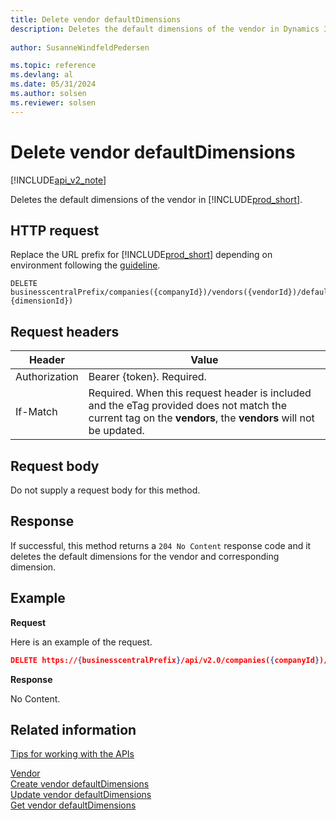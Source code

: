 ```yaml
---
title: Delete vendor defaultDimensions  
description: Deletes the default dimensions of the vendor in Dynamics 365 Business Central.
 
author: SusanneWindfeldPedersen

ms.topic: reference
ms.devlang: al
ms.date: 05/31/2024
ms.author: solsen
ms.reviewer: solsen
---
```


# Delete vendor defaultDimensions

[!INCLUDE[api_v2_note](../../../includes/api_v2_note.md)]

Deletes the default dimensions of the vendor in [!INCLUDE[prod_short](../../../includes/prod_short.md)].

## HTTP request
Replace the URL prefix for [!INCLUDE[prod_short](../../../includes/prod_short.md)] depending on environment following the [guideline](../../v2.0/endpoints-apis-for-dynamics.md).
```
DELETE businesscentralPrefix/companies({companyId})/vendors({vendorId})/defaultDimensions({vendorId},{dimensionId})
```

## Request headers

|Header         |Value                     |
|---------------|--------------------------|
|Authorization  |Bearer {token}. Required. |
|If-Match       |Required. When this request header is included and the eTag provided does not match the current tag on the **vendors**, the **vendors** will not be updated. |

## Request body
Do not supply a request body for this method.

## Response
If successful, this method returns a ```204 No Content``` response code and it deletes the default dimensions for the vendor and corresponding dimension.

## Example

**Request**

Here is an example of the request.

```json
DELETE https://{businesscentralPrefix}/api/v2.0/companies({companyId})/vendors({vendorId})/defaultDimensions({vendorId},{dimensionId})
```

**Response** 

No Content.

## Related information
[Tips for working with the APIs](../../../developer/devenv-connect-apps-tips.md)  

[Vendor](../resources/dynamics_vendor.md)  
[Create vendor defaultDimensions](dynamics_vendor_create_defaultdimensions.md)  
[Update vendor defaultDimensions](dynamics_vendor_update_defaultdimensions.md)  
[Get vendor defaultDimensions](dynamics_vendor_get_defaultdimensions.md)  
